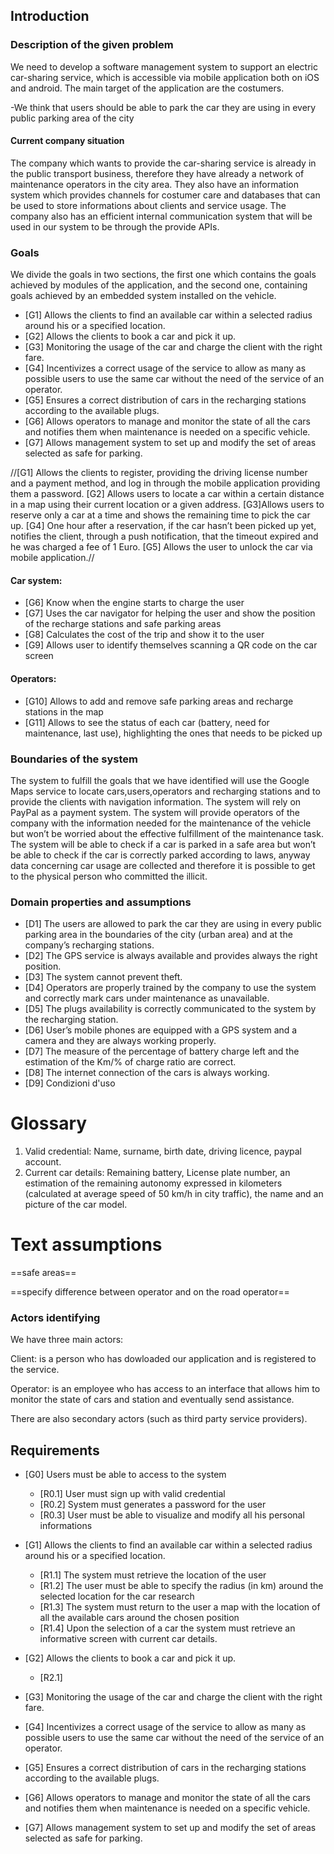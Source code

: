 ## Introduction

### Description of the given problem

We need to develop a software management system to support an electric car-sharing service, which is accessible via mobile application both on iOS and android. The main target of the application are the costumers.

-We think that users should be able to park the car they are using in every public parking area of the city

#### Current company situation

The company which wants to provide the car-sharing service is already in the public transport business, therefore they have already a network of maintenance operators in the city area.
They also have an information system which provides channels for costumer care and databases that can be used to store informations about clients and service usage.
The company also has an efficient internal communication system that will be used in our system to be through the provide APIs.

### Goals

We divide the goals in two sections, the first one which contains the goals achieved by modules of the application, and the second one, containing goals achieved by an embedded system installed on the vehicle.

- [G1] Allows the clients to find an available car within a selected radius around his or a specified location.
- [G2] Allows the clients to book a car and pick it up.
- [G3] Monitoring the usage of the car and charge the client with the right fare.
- [G4] Incentivizes a correct usage of the service to allow as many as possible users to use the same car without the need of the service of an operator.
- [G5] Ensures a correct distribution of cars in the recharging stations according to the available plugs.
- [G6] Allows operators to manage and monitor the state of all the cars and notifies them when maintenance is needed on a specific vehicle.
- [G7] Allows management system to set up and modify the set of areas selected as safe for parking.


//[G1] Allows the clients to register, providing the driving license number and a payment method, and log in through the mobile application providing them a   password.
[G2] Allows users to locate a car within a certain distance in a map using their current location or a given address.
[G3]Allows users to reserve only a car at a time and shows the remaining time to pick the car up.
[G4] One hour after a reservation, if the car hasn’t been picked up yet, notifies the client, through a push notification, that the timeout expired and he was charged a fee of 1 Euro.
[G5] Allows the user to unlock the car via mobile application.//

#### Car system:

- [G6] Know when the engine starts to charge the user
- [G7] Uses the car navigator for helping the user and show the position of the recharge stations and safe parking areas
- [G8] Calculates the cost of the trip and show it to the user
- [G9] Allows user to identify themselves scanning a QR code on the car screen

#### Operators:

- [G10] Allows to add and remove safe parking areas and recharge stations in the map
- [G11] Allows to see the status of each car (battery, need for maintenance, last use), highlighting the ones that needs to be picked up



### Boundaries of the system

The system to fulfill the goals that we have identified will use the Google Maps service to locate cars,users,operators and recharging stations and to provide the clients with navigation information.
The system will rely on PayPal as a payment system.
The system will provide operators of the company with the information needed for the maintenance of the vehicle but won’t be worried about the effective fulfillment of the maintenance task.
The system will be able to check if a car is parked in a safe area but won’t be able to check if the car is correctly parked according to laws, anyway data concerning car usage are collected and therefore it is possible to get to the physical person who committed the illicit.


### Domain properties and assumptions

- [D1] The users are allowed to park the car they are using in every public parking area in the boundaries of the city (urban area) and at the company’s recharging stations.
- [D2] The GPS service is always available and provides always the right position.
- [D3] The system cannot prevent theft.
- [D4] Operators are properly trained by the company to use the system and correctly mark cars under maintenance as unavailable.
- [D5] The plugs availability is correctly communicated to the system by the recharging station.
- [D6] User’s mobile phones are equipped with a GPS system and a camera and they are always working properly.
- [D7] The measure of the percentage of battery charge left and the estimation of the Km/% of charge ratio are correct.
- [D8] The internet connection of the cars is always working.
- [D9] Condizioni d'uso
# Glossary

1. Valid credential: Name, surname, birth date, driving licence, paypal account.
2. Current car details: Remaining battery, License plate number, an estimation of the remaining autonomy expressed in kilometers (calculated at average speed of 50 km/h in city traffic), the name and an picture of the car model.

# Text assumptions

==safe areas==

==specify difference between operator and on the road operator==

### Actors identifying

We have three main actors:

Client: is a person who has dowloaded our application and is registered to the service.

Operator: is an employee who has access to an interface that allows him to monitor the state of cars and station and eventually send assistance.

There are also secondary actors (such as third party service providers).

## Requirements
- [G0] Users must be able to access to the system

  - [R0.1] User must sign up with valid credential
  - [R0.2] System must generates a password for the user
  - [R0.3] User must be able to visualize and modify all his personal informations

- [G1] Allows the clients to find an available car within a selected radius around his or a specified location.

  - [R1.1] The system must retrieve the location of the user
  - [R1.2] The user must be able to specify the radius (in km) around the selected location for the car research
  - [R1.3] The system must return to the user a map with the location of all the available cars around the chosen position
  - [R1.4] Upon the selection of a car the system must retrieve an informative screen with current car details.

- [G2] Allows the clients to book a car and pick it up.
  - [R2.1] 

- [G3] Monitoring the usage of the car and charge the client with the right fare.
- [G4] Incentivizes a correct usage of the service to allow as many as possible users to use the same car without the need of the service of an operator.
- [G5] Ensures a correct distribution of cars in the recharging stations according to the available plugs.
- [G6] Allows operators to manage and monitor the state of all the cars and notifies them when maintenance is needed on a specific vehicle.
- [G7] Allows management system to set up and modify the set of areas selected as safe for parking.

